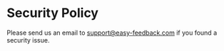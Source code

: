 # Security Policy

Please send us an email to support@easy-feedback.com if you found a security issue.
